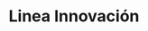 ---
title: Linea Innovación
menu:
 main:
  parent: metodologia
layout: linea-innovacion
weight: 2
---